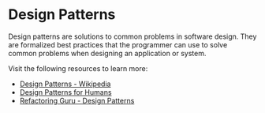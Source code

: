 # Design Patterns

Design patterns are solutions to common problems in software design. They are formalized best practices that the programmer can use to solve common problems when designing an application or system.

Visit the following resources to learn more:

- [Design Patterns - Wikipedia](https://en.wikipedia.org/wiki/Software_design_pattern)
- [Design Patterns for Humans](https://github.com/kamranahmedse/design-patterns-for-humans)
- [Refactoring Guru - Design Patterns](https://refactoring.guru/design-patterns/)
